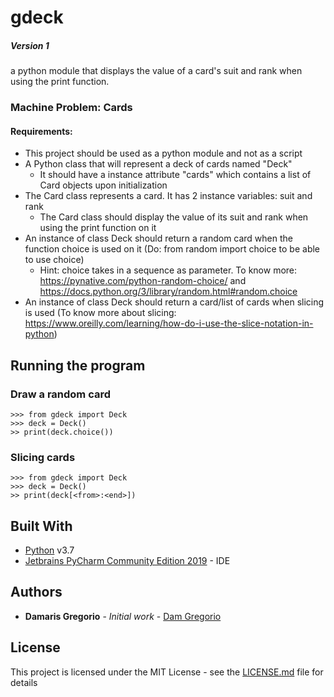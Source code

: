 # gdeck
##### Version 1
a python module that displays the value of a card's suit and rank when using the print function.


### Machine Problem: Cards

#### Requirements:

* This project should be used as a python module and not as a script
* A Python class that will represent a deck of cards named "Deck"
  * It should have a instance attribute "cards" which contains a list of Card objects upon initialization
* The Card class represents a card. It has 2 instance variables: suit and rank
  * The Card class should display the value of its suit and rank when using the print function on it
* An instance of class Deck should return a random card when the function choice is used on it (Do: from random import choice to be able to use choice)
  * Hint: choice takes in a sequence as parameter. To know more: https://pynative.com/python-random-choice/ and https://docs.python.org/3/library/random.html#random.choice
* An instance of class Deck should return a card/list of cards when slicing is used (To know more about slicing: https://www.oreilly.com/learning/how-do-i-use-the-slice-notation-in-python)



## Running the program

### Draw a random card
```
>>> from gdeck import Deck
>>> deck = Deck()
>> print(deck.choice())
```

### Slicing cards
```
>>> from gdeck import Deck
>>> deck = Deck()
>> print(deck[<from>:<end>])
```

## Built With
* [Python](https://www.python.org/downloads/) v3.7
* [Jetbrains PyCharm Community Edition 2019](https://www.jetbrains.com/pycharm/download/) - IDE

## Authors

* **Damaris Gregorio** - *Initial work* - [Dam Gregorio](https://github.com/damiiegregorio)

## License

This project is licensed under the MIT License - see the [LICENSE.md](LICENSE.md) file for details
